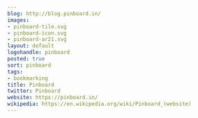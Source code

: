 ```yaml
---
blog: http://blog.pinboard.in/
images:
- pinboard-tile.svg
- pinboard-icon.svg
- pinboard-ar21.svg
layout: default
logohandle: pinboard
posted: true
sort: pinboard
tags:
- bookmarking
title: Pinboard
twitter: Pinboard
website: https://pinboard.in/
wikipedia: https://en.wikipedia.org/wiki/Pinboard_(website)
---
```


